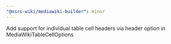 ```yaml
---
"@osrs-wiki/mediawiki-builder": minor
---
```


Add support for individual table cell headers via header option in MediaWikiTableCellOptions
